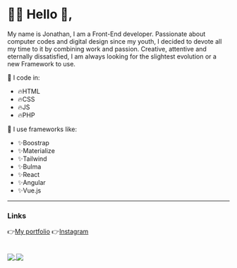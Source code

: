 <div>
  
  <h1> 👨‍💻 Hello 👋,</h1>
  <p>My name is Jonathan, I am a Front-End developer. Passionate about computer codes and digital design since my youth, I decided to devote all my time to it by combining work and passion. Creative, attentive and eternally dissatisfied, I am always looking for the slightest evolution or a new Framework to use.</p>
  <span> 📝  I code in:</span>
  <ul>
     <li> 🔥HTML</li>
     <li> 🔥CSS</li>
     <li> 🔥JS</li>
     <li> 🔥PHP</li>
  </ul>
  <span> 📝 I use frameworks like:</span>
   <ul>
     <li> ✨Boostrap </li>
     <li> ✨Materialize </li>
     <li> ✨Tailwind </li>
     <li> ✨Bulma </li>
     <li> ✨React </li>
     <li> ✨Angular </li>
     <li> ✨Vue.js </li>
  </ul>
  
  <hr>
  <h3>Links</h3>
  👉<a target="_blank" href="https://www.jonathanbenitez.fr"/>My portfolio</a>   👉<a target="_blank" href="https://www.instagram.com/jbtz.codes/"/>Instagram</a>
  
  <br>
  <br>
  <br>
  
</div>

  
<div>
 <a href="https://github.com/laminutedecode/">
  <img align="center" src="https://github-readme-stats.vercel.app/api?username=laminutedecode&show_icons=true&theme=radical" />
</a>
<a href="https://github.com/jbtzcodes/">
  <img align="center" src="https://github-readme-stats.vercel.app/api/top-langs/?username=laminutedecode&layout=compact&theme=radical" />
</a>

</div>
<!--
**laminutedecode/laminutedecode** is a ✨ _special_ ✨ repository because its `README.md` (this file) appears on your GitHub profile.

Here are some ideas to get you started:

- 🔭 I’m currently working on ...
- 🌱 I’m currently learning ...
- 👯 I’m looking to collaborate on ...
- 🤔 I’m looking for help with ...
- 💬 Ask me about ...
- 📫 How to reach me: ...
- 😄 Pronouns: ...
- ⚡ Fun fact: ...
-->


